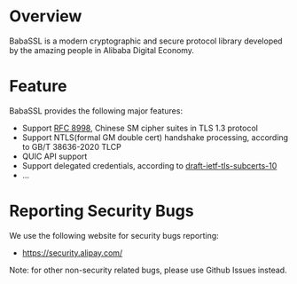 # Overview

BabaSSL is a modern cryptographic and secure protocol library developed by the amazing people in Alibaba Digital Economy.

# Feature

BabaSSL provides the following major features:
  * Support [RFC 8998](https://tools.ietf.org/html/rfc8998), Chinese SM cipher suites in TLS 1.3 protocol
  * Support NTLS(formal GM double cert) handshake processing, according to GB/T 38636-2020 TLCP
  * QUIC API support
  * Support delegated credentials, according to [draft-ietf-tls-subcerts-10](https://www.ietf.org/archive/id/draft-ietf-tls-subcerts-10.txt)
  * ...

# Reporting Security Bugs

We use the following website for security bugs reporting:

  * https://security.alipay.com/

Note: for other non-security related bugs, please use Github Issues instead.
